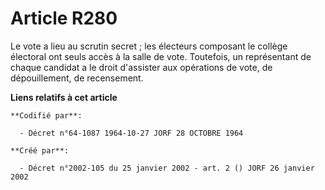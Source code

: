 # Article R280

Le vote a lieu au scrutin secret ; les électeurs composant le collège électoral ont seuls accès à la salle de vote.
Toutefois, un représentant de chaque candidat a le droit d'assister aux opérations de vote, de dépouillement, de recensement.

**Liens relatifs à cet article**

	**Codifié par**:

	  - Décret n°64-1087 1964-10-27 JORF 28 OCTOBRE 1964

	**Créé par**:

	  - Décret n°2002-105 du 25 janvier 2002 - art. 2 () JORF 26 janvier 2002
